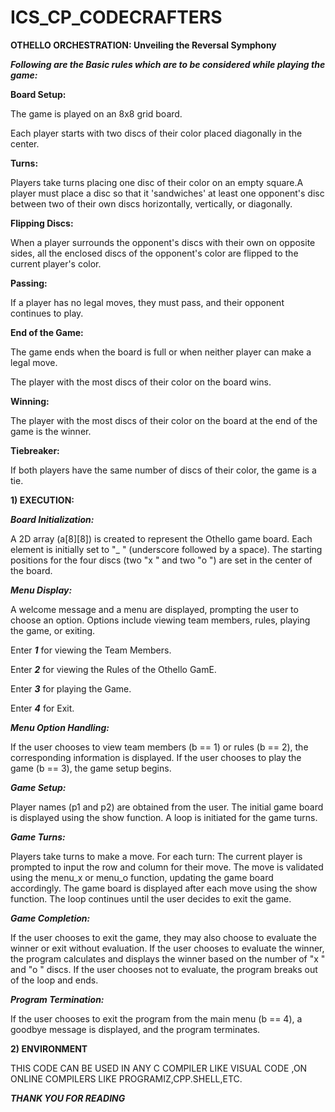 # ICS_CP_CODECRAFTERS

**OTHELLO ORCHESTRATION:  Unveiling the Reversal Symphony**

***Following are the Basic rules which are to be considered while playing the game:***

**Board Setup:**

The game is played on an 8x8 grid board.

Each player starts with two discs of their color placed diagonally in the center.

**Turns:**

Players take turns placing one disc of their color on an empty square.A player must place a disc so that it 'sandwiches' at least one opponent's disc between two of their own discs horizontally, vertically, or diagonally.

**Flipping Discs:**

When a player surrounds the opponent's discs with their own on opposite sides, all the enclosed discs of the opponent's color are flipped to the current player's color.

**Passing:**

If a player has no legal moves, they must pass, and their opponent continues to play.

**End of the Game:**

The game ends when the board is full or when neither player can make a legal move.

The player with the most discs of their color on the board wins.

**Winning:**

The player with the most discs of their color on the board at the end of the game is the winner.

**Tiebreaker:**

If both players have the same number of discs of their color, the game is a tie.

**1) EXECUTION:**

***Board Initialization:***

A 2D array (a[8][8]) is created to represent the Othello game board. Each element is initially set to "_ " (underscore followed by a space).
The starting positions for the four discs (two "x " and two "o ") are set in the center of the board.

***Menu Display:***

A welcome message and a menu are displayed, prompting the user to choose an option.
Options include viewing team members, rules, playing the game, or exiting.

Enter ***1*** for viewing the Team Members.

Enter ***2*** for viewing the Rules of the Othello GamE.

Enter ***3*** for playing the Game.

Enter ***4*** for Exit.

***Menu Option Handling:***

If the user chooses to view team members (b == 1) or rules (b == 2), the corresponding information is displayed.
If the user chooses to play the game (b == 3), the game setup begins.

***Game Setup:***

Player names (p1 and p2) are obtained from the user.
The initial game board is displayed using the show function.
A loop is initiated for the game turns.

***Game Turns:***

Players take turns to make a move. For each turn:
The current player is prompted to input the row and column for their move.
The move is validated using the menu_x or menu_o function, updating the game board accordingly.
The game board is displayed after each move using the show function.
The loop continues until the user decides to exit the game.

***Game Completion:***

If the user chooses to exit the game, they may also choose to evaluate the winner or exit without evaluation.
If the user chooses to evaluate the winner, the program calculates and displays the winner based on the number of "x " and "o " discs.
If the user chooses not to evaluate, the program breaks out of the loop and ends.

***Program Termination:***

If the user chooses to exit the program from the main menu (b == 4), a goodbye message is displayed, and the program terminates.

**2) ENVIRONMENT**

THIS CODE CAN BE USED IN ANY C COMPILER LIKE VISUAL CODE ,ON ONLINE COMPILERS LIKE PROGRAMIZ,CPP.SHELL,ETC.

  ***THANK YOU FOR READING***
